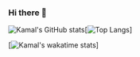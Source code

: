 ### Hi there 👋

![Kamal's GitHub stats](https://github-readme-stats.vercel.app/api?username=kamal7643&show_icons=true&theme=radical)[![Top Langs](https://github-readme-stats.vercel.app/api/top-langs/?username=kamal7643)]


[![Kamal's wakatime stats](https://github-readme-stats.vercel.app/api/wakatime?username=kamal7643)]

